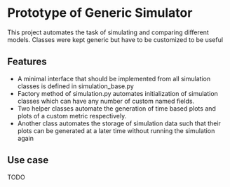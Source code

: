 Prototype of Generic Simulator
==

This project automates the task of simulating and comparing 
different models. Classes were kept generic but have to be 
customized to be useful

Features
--

* A minimal interface that should be implemented from
all simulation classes is defined in simulation_base.py
* Factory method of simulation.py automates initialization of 
simulation classes which can have any number of custom named
fields.
* Two helper classes automate the generation of 
time based plots and plots of a custom metric
respectively.
* Another class automates the storage of simulation data such
that their plots can be generated at a later time without
running the simulation again

Use case
--
TODO


